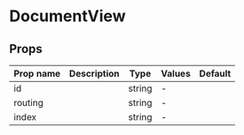 # DocumentView

## Props

| Prop name | Description | Type   | Values | Default |
| --------- | ----------- | ------ | ------ | ------- |
| id        |             | string | -      |         |
| routing   |             | string | -      |         |
| index     |             | string | -      |         |
